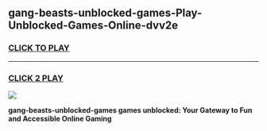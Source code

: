 
## gang-beasts-unblocked-games-Play-Unblocked-Games-Online-dvv2e
<h3>
<a href="https://premium76.site?title=gang-beasts-unblocked-games&ref=25A">CLICK TO PLAY</a></h3>
<hr>

<h3>
<a href="https://premium76.site?title=gang-beasts-unblocked-games&ref=25A">CLICK 2 PLAY</a>
  
</h3>

<a href="https://premium76.site?title=gang-beasts-unblocked-games&ref=25A"><img src="https://clearcache.store/games.png"></a>


**gang-beasts-unblocked-games games unblocked: Your Gateway to Fun and Accessible Online Gaming**
